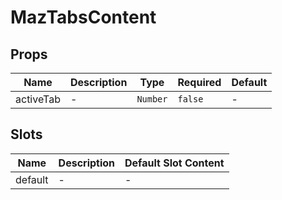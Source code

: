 # MazTabsContent

## Props

<!-- @vuese:MazTabsContent:props:start -->

| Name      | Description | Type     | Required | Default |
| --------- | ----------- | -------- | -------- | ------- |
| activeTab | -           | `Number` | `false`  | -       |

<!-- @vuese:MazTabsContent:props:end -->

## Slots

<!-- @vuese:MazTabsContent:slots:start -->

| Name    | Description | Default Slot Content |
| ------- | ----------- | -------------------- |
| default | -           | -                    |

<!-- @vuese:MazTabsContent:slots:end -->
